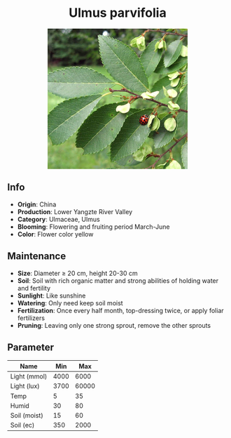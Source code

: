 <h1 align='center'>Ulmus parvifolia</h1>
<p align="center">
    <img 
        align='center'
        width='320'
        src="../images/ulmus parvifolia.png" 
        alt='Ulmus parvifolia' />
</p>

## Info

 - **Origin**: China
 - **Production**: Lower Yangzte River Valley
 - **Category**: Ulmaceae, Ulmus
 - **Blooming**: Flowering and fruiting period March-June
 - **Color**: Flower color yellow

## Maintenance

 - **Size**: Diameter ≥ 20 cm, height 20-30 cm
 - **Soil**: Soil with rich organic matter and strong abilities of holding water and fertility
 - **Sunlight**: Like sunshine
 - **Watering**: Only need keep soil moist
 - **Fertilization**: Once every half month, top-dressing twice, or apply foliar fertilizers
 - **Pruning**: Leaving only one strong sprout, remove the other sprouts

## Parameter

| Name         | Min  | Max   |
|--------------|------|-------|
| Light (mmol) | 4000 | 6000  |
| Light (lux)  | 3700 | 60000 |
| Temp         | 5    | 35    |
| Humid        | 30   | 80    |
| Soil (moist) | 15   | 60    |
| Soil (ec)    | 350  | 2000  |
